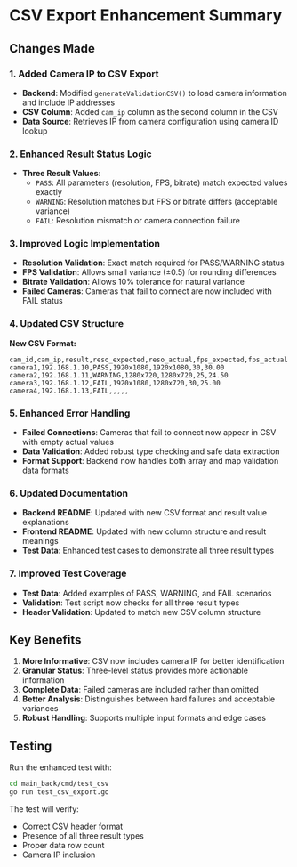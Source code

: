 # CSV Export Enhancement Summary

## Changes Made

### 1. Added Camera IP to CSV Export
- **Backend**: Modified `generateValidationCSV()` to load camera information and include IP addresses
- **CSV Column**: Added `cam_ip` column as the second column in the CSV
- **Data Source**: Retrieves IP from camera configuration using camera ID lookup

### 2. Enhanced Result Status Logic
- **Three Result Values**: 
  - `PASS`: All parameters (resolution, FPS, bitrate) match expected values exactly
  - `WARNING`: Resolution matches but FPS or bitrate differs (acceptable variance)  
  - `FAIL`: Resolution mismatch or camera connection failure

### 3. Improved Logic Implementation
- **Resolution Validation**: Exact match required for PASS/WARNING status
- **FPS Validation**: Allows small variance (±0.5) for rounding differences
- **Bitrate Validation**: Allows 10% tolerance for natural variance
- **Failed Cameras**: Cameras that fail to connect are now included with FAIL status

### 4. Updated CSV Structure
**New CSV Format:**
```csv
cam_id,cam_ip,result,reso_expected,reso_actual,fps_expected,fps_actual
camera1,192.168.1.10,PASS,1920x1080,1920x1080,30,30.00
camera2,192.168.1.11,WARNING,1280x720,1280x720,25,24.50
camera3,192.168.1.12,FAIL,1920x1080,1280x720,30,25.00
camera4,192.168.1.13,FAIL,,,,,
```

### 5. Enhanced Error Handling
- **Failed Connections**: Cameras that fail to connect now appear in CSV with empty actual values
- **Data Validation**: Added robust type checking and safe data extraction
- **Format Support**: Backend now handles both array and map validation data formats

### 6. Updated Documentation
- **Backend README**: Updated with new CSV format and result value explanations
- **Frontend README**: Updated with new column structure and result meanings
- **Test Data**: Enhanced test cases to demonstrate all three result types

### 7. Improved Test Coverage
- **Test Data**: Added examples of PASS, WARNING, and FAIL scenarios
- **Validation**: Test script now checks for all three result types
- **Header Validation**: Updated to match new CSV column structure

## Key Benefits

1. **More Informative**: CSV now includes camera IP for better identification
2. **Granular Status**: Three-level status provides more actionable information
3. **Complete Data**: Failed cameras are included rather than omitted
4. **Better Analysis**: Distinguishes between hard failures and acceptable variances
5. **Robust Handling**: Supports multiple input formats and edge cases

## Testing

Run the enhanced test with:
```bash
cd main_back/cmd/test_csv
go run test_csv_export.go
```

The test will verify:
- Correct CSV header format
- Presence of all three result types
- Proper data row count
- Camera IP inclusion
